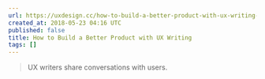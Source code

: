 ```yaml
---
url: https://uxdesign.cc/how-to-build-a-better-product-with-ux-writing-926d78209ce8?source=rss----138adf9c44c---4
created_at: 2018-05-23 04:16 UTC
published: false
title: How to Build a Better Product with UX Writing
tags: []
---
```


> UX writers share conversations with users.
